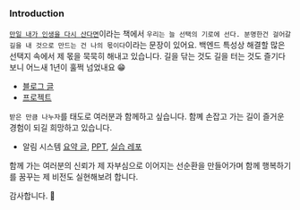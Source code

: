 ### Introduction

[`만일 내가 인생을 다시 산다면`](https://m.yes24.com/Goods/Detail/115142458)이라는 책에서 `우리는 늘 선택의 기로에 선다. 분명한건 걸어갈 길을 내 것으로 만드는 건 나의 몫이다`이라는 문장이 있어요.
백엔드 특성상 해결할 많은 선택지 속에서 제 몫을 묵묵히 해내고 있습니다.
길을 닦는 것도 길을 터는 것도 즐기다보니 어느새 1년이 훌쩍 넘었내요 😁

- [블로그 글](https://tis-blog.vercel.app/)
- [프로젝트](https://tis-blog.vercel.app/projects)

`받은 만큼 나누자`를 태도로 여러분과 함께하고 싶습니다.
함꼐 손잡고 가는 길이 즐거운 경험이 되길 희망하고 있습니다.

- 알림 시스템  [요약 글](https://tis-blog.vercel.app/blog/project/design-notification-system), [PPT](https://docs.google.com/presentation/d/1klUR1RAbCrh41HeEVzWa9yfuN1LHzB7FQjgSrkf3TcM/edit#slide=id.g30453fc0244_0_37), [실습 레포](https://github.com/this-is-spear/hello-notification-system/tree/master)

함께 가는 여러분의 신뢰가 제 자부심으로 이어지는 선순환을 만들어가며 함께 행복하기를 꿈꾸는 제 비전도 실현해보려 합니다.

감사합니다. 🎉

